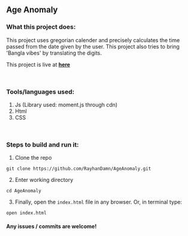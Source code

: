   ## **Age Anomaly**


### What this project does:
This project uses gregorian calender and precisely calculates the time passed from the date given by the user. This project also tries to bring 'Bangla vibes' by translating the digits.

This project is live at **[here](https://age-anomaly.vercel.app/)** 

<br>

### Tools/languages used:
1. Js (Library used: moment.js through cdn)
2. Html
3. CSS

<br>

### Steps to build and run it:

1. Clone the repo
```
git clone https://github.com/RayhanDamn/AgeAnomaly.git
```
2. Enter working directory
```
cd AgeAnomaly
```
3. Finally, open the `index.html` file in any browser. Or, in terminal type:
```
open index.html
```

#### Any issues / commits are welcome!

